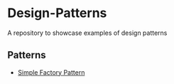 # Design-Patterns

A repository to showcase examples of design patterns

## Patterns

- [Simple Factory Pattern](./DesignPatterns/CreationalPatterns/SimpleFactoryPattern)

